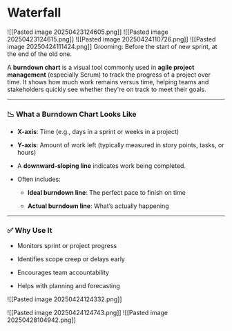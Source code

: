 # Waterfall
![[Pasted image 20250423124605.png]]
![[Pasted image 20250423124615.png]]
![[Pasted image 20250424110726.png]]
![[Pasted image 20250424111424.png]]
Grooming:
Before the start of new sprint, at the end of the old one. 

A **burndown chart** is a visual tool commonly used in **agile project management** (especially Scrum) to track the progress of a project over time. It shows how much work remains versus time, helping teams and stakeholders quickly see whether they're on track to meet their goals.

---

### 📉 **What a Burndown Chart Looks Like**

- **X-axis**: Time (e.g., days in a sprint or weeks in a project)
    
- **Y-axis**: Amount of work left (typically measured in story points, tasks, or hours)
    
- A **downward-sloping line** indicates work being completed.
    
- Often includes:
    
    - **Ideal burndown line**: The perfect pace to finish on time
        
    - **Actual burndown line**: What’s actually happening
        

---

### ✅ **Why Use It**

- Monitors sprint or project progress
    
- Identifies scope creep or delays early
    
- Encourages team accountability
    
- Helps with planning and forecasting


![[Pasted image 20250424124332.png]]

![[Pasted image 20250424124743.png]]
![[Pasted image 20250428104942.png]]
